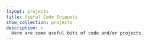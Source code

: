 ```yaml
---
layout: projects
title: Useful Code Snippets
show_collection: projects
description: >
  Here are some useful bits of code and/or projects.
---
```

